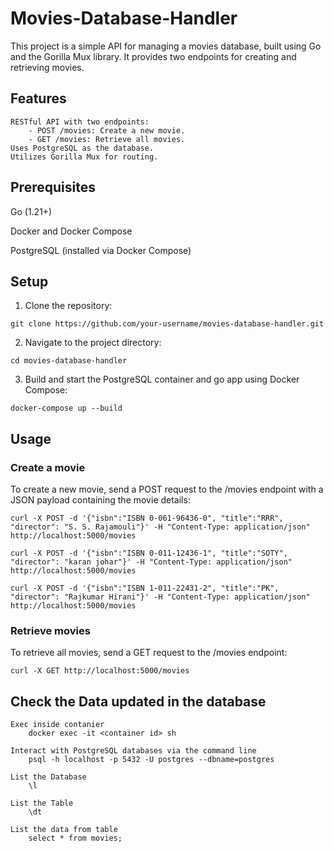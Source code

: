 
# Movies-Database-Handler

This project is a simple API for managing a movies database, built using Go and the Gorilla Mux library. It provides two endpoints for creating and retrieving movies.


## Features

```
RESTful API with two endpoints:
    - POST /movies: Create a new movie.
    - GET /movies: Retrieve all movies.
Uses PostgreSQL as the database.
Utilizes Gorilla Mux for routing.
```

## Prerequisites

Go (1.21+)

Docker and Docker Compose

PostgreSQL (installed via Docker Compose)

## Setup

1. Clone the repository:

```
git clone https://github.com/your-username/movies-database-handler.git
```

2. Navigate to the project directory:

```
cd movies-database-handler
```

3. Build and start the PostgreSQL container and go app using Docker Compose:
```
docker-compose up --build
```


## Usage

### Create a movie

To create a new movie, send a POST request to the /movies endpoint with a JSON payload containing the movie details:

```
curl -X POST -d '{"isbn":"ISBN 0-061-96436-0", "title":"RRR", "director": "S. S. Rajamouli"}' -H "Content-Type: application/json" http://localhost:5000/movies

curl -X POST -d '{"isbn":"ISBN 0-011-12436-1", "title":"SOTY", "director": "karan johar"}' -H "Content-Type: application/json" http://localhost:5000/movies

curl -X POST -d '{"isbn":"ISBN 1-011-22431-2", "title":"PK", "director": "Rajkumar Hirani"}' -H "Content-Type: application/json" http://localhost:5000/movies
```

### Retrieve movies

To retrieve all movies, send a GET request to the /movies endpoint:

```
curl -X GET http://localhost:5000/movies
```

## Check the Data updated in the database

```
Exec inside contanier
    docker exec -it <container id> sh

Interact with PostgreSQL databases via the command line
    psql -h localhost -p 5432 -U postgres --dbname=postgres

List the Database
    \l

List the Table
    \dt

List the data from table
    select * from movies;
```
